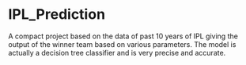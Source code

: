 # IPL_Prediction
A compact project based on the data of past 10 years of IPL giving the output of the winner team based on various parameters. The model is actually a decision tree classifier and is very precise and accurate.
